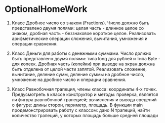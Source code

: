 # OptionalHomeWork

1) Класс Дробное число со знаком (Fractions). Число должно быть представлено двумя полями: 
целая часть - длинное целое со знаком, дробная часть - беззнаковое короткое целое. Реализовать 
арифметические операции сложения, вычитания, умножения и операции сравнения. 

2) Класс Деньги для работы с денежными суммами. Число должно быть представлено двумя 
полями: типа long для рублей и типа Byte - для копеек. Дробная часть (копейки) при 
выводе на экран должна быть отделена от целой части запятой. Реализовать сложение, 
вычитание, деление сумм, деление суммы на дробное число, умножение на дробное число и 
операции сравнения. 

3) Класс Равнобочная трапеция, члены класса: координаты 4-х точек. Предусмотреть в классе 
конструктор и методы: проверка, является ли фигура равнобочной трапецией; вычисления и 
вывода сведений о фигуре: длины сторон, периметр, площадь. В функции main 
продемонстрировать работу с классом: дано N трапеций, найти количество трапеций, у которых 
площадь больше средней площади
